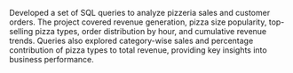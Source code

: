 Developed a set of SQL queries to analyze pizzeria sales and customer orders. The project covered revenue generation, pizza size popularity, top-selling pizza types,
order distribution by hour, and cumulative revenue trends. Queries also explored category-wise sales and percentage contribution of pizza types to total revenue, providing key insights into business performance.

